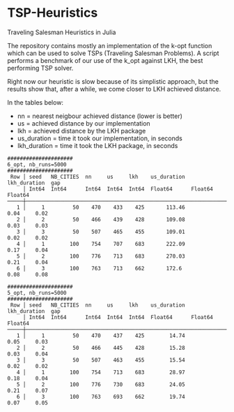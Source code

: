 # TSP-Heuristics
Traveling Salesman Heuristics in Julia

The repository contains mostly an implementation of the k-opt function which can be used to solve TSPs (Traveling Salesman Problems).
A script performs a benchmark of our use of the k_opt against LKH, the best performing TSP solver.

Right now our heuristic is slow because of its simplistic approach, but the results show that, after a while, we come closer to LKH achieved distance.

In the tables below:
- nn = nearest neigbour achieved distance (lower is better)
- us = achieved distance by our implementation
- lkh = achieved distance by the LKH package
- us_duration = time it took our implementation, in seconds
- lkh_duration = time it took the LKH package, in seconds


```
#####################
6_opt, nb_runs=5000
#####################
 Row │ seed   NB_CITIES  nn     us     lkh    us_duration  lkh_duration  gap     
     │ Int64  Int64      Int64  Int64  Int64  Float64      Float64       Float64 
─────┼───────────────────────────────────────────────────────────────────────────
   1 │     1         50    470    433    425       113.46          0.04     0.02
   2 │     2         50    466    439    428       109.08          0.03     0.03
   3 │     3         50    507    465    455       109.01          0.02     0.02
   4 │     1        100    754    707    683       222.09          0.17     0.04
   5 │     2        100    776    713    683       270.03          0.21     0.04
   6 │     3        100    763    713    662       172.6           0.08     0.08

#####################
5_opt, nb_runs=5000
#####################
 Row │ seed   NB_CITIES  nn     us     lkh    us_duration  lkh_duration  gap     
     │ Int64  Int64      Int64  Int64  Int64  Float64      Float64       Float64 
─────┼───────────────────────────────────────────────────────────────────────────
   1 │     1         50    470    437    425        14.74          0.05     0.03
   2 │     2         50    466    445    428        15.28          0.03     0.04
   3 │     3         50    507    463    455        15.54          0.02     0.02
   4 │     1        100    754    713    683        28.97          0.18     0.04
   5 │     2        100    776    730    683        24.05          0.21     0.07
   6 │     3        100    763    693    662        19.74          0.07     0.05

```



